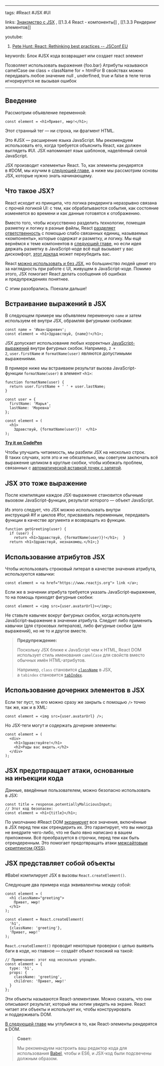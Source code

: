 ____

tags: #React #JSX #UI 

links: [Знакомство с JSX](https://ru.reactjs.org/docs/introducing-jsx.html) , [[1.3.4 React - компоненты]] , [[1.3.3 Рендеринг элементов]]

youtube: 
1. [Pete Hunt: React: Rethinking best practices -- JSConf EU](https://www.youtube.com/watch?v=x7cQ3mrcKaY)

keywords:
Блок #JSX кода возвращает или создает react элемент

Позволяет использовать выражения {foo.bar}
Атрибуты называюся camelCase ом
class = className for = htmlFor
В свойствах можно передавать любое значение
null , underfined, true и false в теле тегов игнорируется не вызывая ошибок

_____

## Введение

Рассмотрим объявление переменной:

```
const element = <h1>Привет, мир!</h1>;
```

Этот странный тег — ни строка, ни фрагмент HTML.

Это #JSX — расширение языка JavaScript. Мы рекомендуем использовать его, когда требуется объяснить React, как должен выглядеть #UI. JSX напоминает язык шаблонов, наделённый силой JavaScript.

JSX производит «элементы» React. То, как элементы рендерятся в #DOM, мы изучим в [следующей главе](https://ru.reactjs.org/docs/rendering-elements.html), а ниже мы рассмотрим основы JSX, которые нужно знать начинающему.

## Что такое JSX?

React исходит из принципа, что логика рендеринга неразрывно связана с прочей логикой UI: с тем, как обрабатываются события, как состояние изменяется во времени и как данные готовятся к отображению.

Вместо того, чтобы искусственно разделить _технологии_, помещая разметку и логику в разные файлы, React [разделяет ответственность](https://ru.wikipedia.org/wiki/%D0%A0%D0%B0%D0%B7%D0%B4%D0%B5%D0%BB%D0%B5%D0%BD%D0%B8%D0%B5_%D0%BE%D1%82%D0%B2%D0%B5%D1%82%D1%81%D1%82%D0%B2%D0%B5%D0%BD%D0%BD%D0%BE%D1%81%D1%82%D0%B8) с помощью слабо связанных единиц, называемых «компоненты», которые содержат _и_ разметку, _и_ логику. Мы ещё вернёмся к теме компонентов в [следующей главе](https://ru.reactjs.org/docs/components-and-props.html), но если идея держать разметку в JavaScript-коде всё ещё вызывает у вас дискомфорт, [этот доклад](https://www.youtube.com/watch?v=x7cQ3mrcKaY) может переубедить вас.

React [можно использовать и без JSX](https://ru.reactjs.org/docs/react-without-jsx.html), но большинство людей ценит его за наглядность при работе с UI, живущем в JavaScript-коде. Помимо этого, JSX помогает React делать сообщения об ошибках и предупреждениях понятнее.

С этим разобрались. Поехали дальше!

## Встраивание выражений в JSX

В следующем примере мы объявляем переменную `name` и затем используем её внутри JSX, обрамляя фигурными скобками:

```
const name = 'Иван-Царевич';
const element = <h1>Здравствуй, {name}!</h1>;
```

JSX допускает использование любых корректных [JavaScript-выражений](https://developer.mozilla.org/ru/docs/Web/JavaScript/Guide/Expressions_and_Operators) внутри фигурных скобок. Например, `2 + 2`, `user.firstName` и `formatName(user)` являются допустимыми выражениями.

В примере ниже мы встраиваем результат вызова JavaScript-функции `formatName(user)` в элемент `<h1>`:

```
function formatName(user) {
  return user.firstName + ' ' + user.lastName;
}

const user = {
  firstName: 'Марья',
  lastName: 'Моревна'
};

const element = (
  <h1>
    Здравствуй, {formatName(user)}!  </h1>
);
```

**[Try it on CodePen](https://codepen.io/gaearon/pen/PGEjdG?editors=1010)**

Чтобы улучшить читаемость, мы разбили JSX на несколько строк. В таких случаях, хотя это и не обязательно, мы советуем заключать всё выражение целиком в круглые скобки, чтобы избежать проблем, связанных с [автоматической вставкой точек с запятой](https://stackoverflow.com/q/2846283).

## JSX это тоже выражение

После компиляции каждое JSX-выражение становится обычным вызовом JavaScript-функции, результат которого — объект JavaScript.

Из этого следует, что JSX можно использовать внутри инструкций #if и циклов #for, присваивать переменным, передавать функции в качестве аргумента и возвращать из функции.

```
function getGreeting(user) {
  if (user) {
    return <h1>Здравствуй, {formatName(user)}!</h1>;  }
  return <h1>Здравствуй, незнакомец.</h1>;}
```

## Использование атрибутов JSX

Чтобы использовать строковый литерал в качестве значения атрибута, используются кавычки:

```
const element = <a href="https://www.reactjs.org"> link </a>;
```

Если же в значении атрибута требуется указать JavaScript-выражение, то на помощь приходят фигурные скобки:

```
const element = <img src={user.avatarUrl}></img>;
```

Не ставьте кавычек вокруг фигурных скобок, когда используете JavaScript-выражение в значении атрибута. Следует либо применить кавычки (для строковых литералов), либо фигурные скобки (для выражений), но не то и другое вместе.

> **Предупреждение:**
> 
> Поскольку JSX ближе к JavaScript чем к HTML, React DOM использует стиль именования `camelCase` для свойств вместо обычных имён HTML-атрибутов.
> 
> Например, `class` становится [`className`](https://developer.mozilla.org/ru/docs/Web/API/Element/className) в JSX, а `tabindex` становится [`tabIndex`](https://developer.mozilla.org/ru/docs/Web/API/HTMLElement/tabIndex).

## Использование дочерних элементов в JSX

Если тег пуст, то его можно сразу же закрыть с помощью `/>` точно так же, как и в XML:

```
const element = <img src={user.avatarUrl} />;
```

Но JSX-теги могут и содержать дочерние элементы:

```
const element = (
  <div>
    <h1>Здравствуйте!</h1>
    <h2>Рады вас видеть.</h2>
  </div>
);
```

## JSX предотвращает атаки, основанные на инъекции кода

Данные, введённые пользователем, можно безопасно использовать в JSX:

```
const title = response.potentiallyMaliciousInput;
// Этот код безопасен:
const element = <h1>{title}</h1>;
```

По умолчанию #React DOM [экранирует](https://stackoverflow.com/questions/7381974/which-characters-need-to-be-escaped-on-html) все значения, включённые в JSX перед тем как отрендерить их. Это гарантирует, что вы никогда не внедрите чего-либо, что не было явно написано в вашем приложении. Всё преобразуется в строчки, перед тем как быть отрендеренным. Это помогает предотвращать атаки [межсайтовым скриптингом (XSS)](https://ru.wikipedia.org/wiki/%D0%9C%D0%B5%D0%B6%D1%81%D0%B0%D0%B9%D1%82%D0%BE%D0%B2%D1%8B%D0%B9_%D1%81%D0%BA%D1%80%D0%B8%D0%BF%D1%82%D0%B8%D0%BD%D0%B3).

## JSX представляет собой объекты

#Babel компилирует JSX в вызовы `React.createElement()`.

Следующие два примера кода эквивалентны между собой:

```
const element = (
  <h1 className="greeting">
    Привет, мир!
  </h1>
);
```

```
const element = React.createElement(
  'h1',
  {className: 'greeting'},
  'Привет, мир!'
);
```

`React.createElement()` проводит некоторые проверки с целью выявить баги в коде, но главное — создаёт объект похожий на такой:

```
// Примечание: этот код несколько упрощён.
const element = {
  type: 'h1',
  props: {
    className: 'greeting',
    children: 'Привет, мир!'
  }
};
```

Эти объекты называются React-элементами. Можно сказать, что они описывают результат, который мы хотим увидеть на экране. React читает эти объекты и использует их, чтобы конструировать и поддерживать DOM.

[В следующей главе](https://ru.reactjs.org/docs/rendering-elements.html) мы углубимся в то, как React-элементы рендерятся в DOM.

> **Совет:**
> 
> Мы рекомендуем настроить ваш редактор кода для использования [Babel](https://babeljs.io/docs/en/next/editors), чтобы и ES6, и JSX-код были подсвечены должным образом.